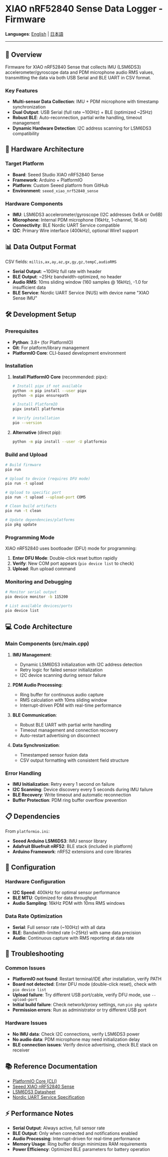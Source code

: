 # XIAO nRF52840 Sense Data Logger - Firmware

<!-- Language Switcher -->
**Languages**: [English](./README.md) | [日本語](./README.ja.md)

---

## 🚀 Overview

Firmware for XIAO nRF52840 Sense that collects IMU (LSM6DS3) accelerometer/gyroscope data and PDM microphone audio RMS values, transmitting the data via both USB Serial and BLE UART in CSV format.

### Key Features

- **Multi-sensor Data Collection**: IMU + PDM microphone with timestamp synchronization
- **Dual Output**: USB Serial (full rate ~100Hz) + BLE (optimized ~25Hz)
- **Robust BLE**: Auto-reconnection, partial write handling, timeout management
- **Dynamic Hardware Detection**: I2C address scanning for LSM6DS3 compatibility

## 🔧 Hardware Architecture

### Target Platform
- **Board**: Seeed Studio XIAO nRF52840 Sense
- **Framework**: Arduino + PlatformIO
- **Platform**: Custom Seeed platform from GitHub
- **Environment**: `seeed_xiao_nrf52840_sense`

### Hardware Components
- **IMU**: LSM6DS3 accelerometer/gyroscope (I2C addresses 0x6A or 0x6B)
- **Microphone**: Internal PDM microphone (16kHz, 1-channel, 16-bit)
- **Connectivity**: BLE Nordic UART Service compatible
- **I2C**: Primary Wire interface (400kHz), optional Wire1 support

## 📊 Data Output Format

CSV fields: `millis,ax,ay,az,gx,gy,gz,tempC,audioRMS`

- **Serial Output**: ~100Hz full rate with header
- **BLE Output**: ~25Hz bandwidth-optimized, no header
- **Audio RMS**: 10ms sliding window (160 samples @ 16kHz), -1.0 for insufficient data
- **BLE Service**: Nordic UART Service (NUS) with device name "XIAO Sense IMU"

## 🛠 Development Setup

### Prerequisites

- **Python**: 3.8+ (for PlatformIO)
- **Git**: For platform/library management
- **PlatformIO Core**: CLI-based development environment

### Installation

1. **Install PlatformIO Core** (recommended: pipx):
   ```bash
   # Install pipx if not available
   python -m pip install --user pipx
   python -m pipx ensurepath
   
   # Install PlatformIO
   pipx install platformio
   
   # Verify installation
   pio --version
   ```

2. **Alternative** (direct pip):
   ```bash
   python -m pip install --user -U platformio
   ```

### Build and Upload

```bash
# Build firmware
pio run

# Upload to device (requires DFU mode)
pio run -t upload

# Upload to specific port
pio run -t upload --upload-port COM5

# Clean build artifacts
pio run -t clean

# Update dependencies/platforms
pio pkg update
```

### Programming Mode

XIAO nRF52840 uses bootloader (DFU) mode for programming:

1. **Enter DFU Mode**: Double-click reset button rapidly
2. **Verify**: New COM port appears (`pio device list` to check)
3. **Upload**: Run upload command

### Monitoring and Debugging

```bash
# Monitor serial output
pio device monitor -b 115200

# List available devices/ports
pio device list
```

## 💻 Code Architecture

### Main Components (src/main.cpp)

1. **IMU Management**: 
   - Dynamic LSM6DS3 initialization with I2C address detection
   - Retry logic for failed sensor initialization
   - I2C device scanning during sensor failure

2. **PDM Audio Processing**: 
   - Ring buffer for continuous audio capture
   - RMS calculation with 10ms sliding window
   - Interrupt-driven PDM with real-time performance

3. **BLE Communication**: 
   - Robust BLE UART with partial write handling
   - Timeout management and connection recovery
   - Auto-restart advertising on disconnect

4. **Data Synchronization**: 
   - Timestamped sensor fusion data
   - CSV output formatting with consistent field structure

### Error Handling

- **IMU Initialization**: Retry every 1 second on failure
- **I2C Scanning**: Device discovery every 5 seconds during IMU failure
- **BLE Recovery**: Write timeout and automatic reconnection
- **Buffer Protection**: PDM ring buffer overflow prevention

## 📋 Dependencies

From `platformio.ini`:

- **Seeed Arduino LSM6DS3**: IMU sensor library
- **Adafruit Bluefruit nRF52**: BLE stack (included in platform)
- **Arduino Framework**: nRF52 extensions and core libraries

## 🔧 Configuration

### Hardware Configuration
- **I2C Speed**: 400kHz for optimal sensor performance
- **BLE MTU**: Optimized for data throughput
- **Audio Sampling**: 16kHz PDM with 10ms RMS windows

### Data Rate Optimization
- **Serial**: Full sensor rate (~100Hz) with all data
- **BLE**: Bandwidth-limited rate (~25Hz) with same data precision
- **Audio**: Continuous capture with RMS reporting at data rate

## 🚨 Troubleshooting

### Common Issues

- **PlatformIO not found**: Restart terminal/IDE after installation, verify PATH
- **Board not detected**: Enter DFU mode (double-click reset), check with `pio device list`
- **Upload failure**: Try different USB port/cable, verify DFU mode, use `--upload-port`
- **Initial build failure**: Check network/proxy settings, run `pio pkg update`
- **Permission errors**: Run as administrator or try different USB port

### Hardware Issues

- **No IMU data**: Check I2C connections, verify LSM6DS3 power
- **No audio data**: PDM microphone may need initialization delay
- **BLE connection issues**: Verify device advertising, check BLE stack on receiver

## 📚 Reference Documentation

- [PlatformIO Core (CLI)](https://docs.platformio.org/en/latest/core/index.html)
- [Seeed XIAO nRF52840 Sense](https://wiki.seeedstudio.com/XIAO_BLE_Sense/)
- [LSM6DS3 Datasheet](https://www.st.com/resource/en/datasheet/lsm6ds3.pdf)
- [Nordic UART Service Specification](https://developer.nordicsemi.com/nRF_Connect_SDK/doc/latest/nrf/libraries/bluetooth_services/services/nus.html)

## ⚡ Performance Notes

- **Serial Output**: Always active, full sensor rate
- **BLE Output**: Only when connected and notifications enabled
- **Audio Processing**: Interrupt-driven for real-time performance
- **Memory Usage**: Ring buffer design minimizes RAM requirements
- **Power Efficiency**: Optimized BLE parameters for battery operation

